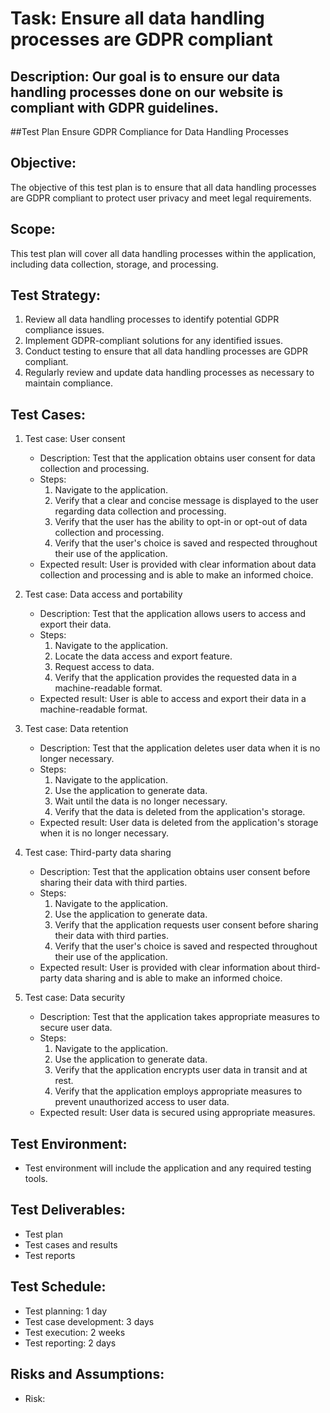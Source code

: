 # Task: Ensure all data handling processes are GDPR compliant
## Description: Our goal is to ensure our data handling processes done on our website is compliant with GDPR guidelines.
##Test Plan
Ensure GDPR Compliance for Data Handling Processes

## Objective:
The objective of this test plan is to ensure that all data handling processes are GDPR compliant to protect user privacy and meet legal requirements.

## Scope:
This test plan will cover all data handling processes within the application, including data collection, storage, and processing.

## Test Strategy:
1. Review all data handling processes to identify potential GDPR compliance issues.
2. Implement GDPR-compliant solutions for any identified issues.
3. Conduct testing to ensure that all data handling processes are GDPR compliant.
4. Regularly review and update data handling processes as necessary to maintain compliance.

## Test Cases:
1. Test case: User consent
   - Description: Test that the application obtains user consent for data collection and processing.
   - Steps:
     1. Navigate to the application.
     2. Verify that a clear and concise message is displayed to the user regarding data collection and processing.
     3. Verify that the user has the ability to opt-in or opt-out of data collection and processing.
     4. Verify that the user's choice is saved and respected throughout their use of the application.
   - Expected result: User is provided with clear information about data collection and processing and is able to make an informed choice.
   
2. Test case: Data access and portability
   - Description: Test that the application allows users to access and export their data.
   - Steps:
     1. Navigate to the application.
     2. Locate the data access and export feature.
     3. Request access to data.
     4. Verify that the application provides the requested data in a machine-readable format.
   - Expected result: User is able to access and export their data in a machine-readable format.
   
3. Test case: Data retention
   - Description: Test that the application deletes user data when it is no longer necessary.
   - Steps:
     1. Navigate to the application.
     2. Use the application to generate data.
     3. Wait until the data is no longer necessary.
     4. Verify that the data is deleted from the application's storage.
   - Expected result: User data is deleted from the application's storage when it is no longer necessary.
   
4. Test case: Third-party data sharing
   - Description: Test that the application obtains user consent before sharing their data with third parties.
   - Steps:
     1. Navigate to the application.
     2. Use the application to generate data.
     3. Verify that the application requests user consent before sharing their data with third parties.
     4. Verify that the user's choice is saved and respected throughout their use of the application.
   - Expected result: User is provided with clear information about third-party data sharing and is able to make an informed choice.
   
5. Test case: Data security
   - Description: Test that the application takes appropriate measures to secure user data.
   - Steps:
     1. Navigate to the application.
     2. Use the application to generate data.
     3. Verify that the application encrypts user data in transit and at rest.
     4. Verify that the application employs appropriate measures to prevent unauthorized access to user data.
   - Expected result: User data is secured using appropriate measures.

## Test Environment:
- Test environment will include the application and any required testing tools.

## Test Deliverables:
- Test plan
- Test cases and results
- Test reports

## Test Schedule:
- Test planning: 1 day
- Test case development: 3 days
- Test execution: 2 weeks
- Test reporting: 2 days

## Risks and Assumptions:
- Risk:
